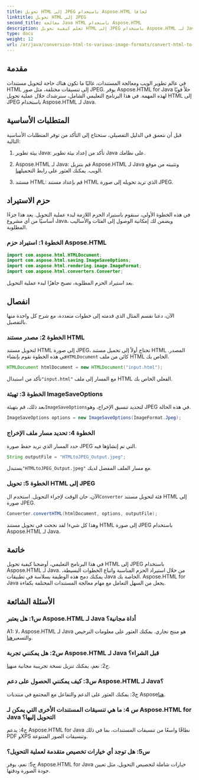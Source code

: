 ```yaml
---
title: تحويل HTML إلى JPEG باستخدام Aspose.HTML لجافا
linktitle: تحويل HTML إلى JPEG
second_title: معالجة Java HTML باستخدام Aspose.HTML
description: تعلم كيفية تحويل HTML إلى JPEG باستخدام Aspose.HTML لـ Java. دليل خطوة بخطوة لمعالجة المستندات بسلاسة.
type: docs
weight: 12
url: /ar/java/conversion-html-to-various-image-formats/convert-html-to-jpeg/
---
```

## مقدمة

في عالم تطوير الويب ومعالجة المستندات، غالبًا ما تكون هناك حاجة لتحويل مستندات HTML إلى تنسيقات مختلفة، مثل صور JPEG. يوفر Aspose.HTML for Java حلاً قويًا لهذه المهمة. في هذا البرنامج التعليمي الشامل، سنرشدك خلال عملية تحويل HTML إلى JPEG باستخدام Aspose.HTML لـ Java. 

## المتطلبات الأساسية

قبل أن نتعمق في الدليل التفصيلي، ستحتاج إلى التأكد من توفر المتطلبات الأساسية التالية:

1. بيئة تطوير Java: تأكد من إعداد بيئة تطوير Java على نظامك.

2.  Aspose.HTML لـ Java: قم بتنزيل Aspose.HTML لـ Java وتثبيته من موقع الويب. يمكنك العثور على رابط التحميل[هنا](https://releases.aspose.com/html/java/).

3. مستند HTML: قم بإعداد مستند HTML الذي تريد تحويله إلى صورة JPEG.

## حزم الاستيراد

في هذه الخطوة الأولى، سنقوم باستيراد الحزم اللازمة لبدء عملية التحويل. يعد هذا جزءًا أساسيًا من أي مشروع Java، ويضمن لك إمكانية الوصول إلى الفئات والأساليب المطلوبة.

### الخطوة 1: استيراد حزم Aspose.HTML

```java
import com.aspose.html.HTMLDocument;
import com.aspose.html.saving.ImageSaveOptions;
import com.aspose.html.rendering.image.ImageFormat;
import com.aspose.html.converters.Converter;
```

بعد استيراد الحزم المطلوبة، تصبح جاهزًا لبدء عملية التحويل.

## انفصال

الآن، دعنا نقسم المثال الذي قدمته إلى خطوات متعددة، مع شرح كل واحدة منها بالتفصيل.

### الخطوة 2: مصدر مستند HTML

 لتحويل مستند HTML إلى صورة JPEG، تحتاج أولاً إلى تحميل مستند HTML المصدر. في هذه الخطوة نقوم بإنشاء`HTMLDocument` كائن من ملف HTML الخاص بك.

```java
HTMLDocument htmlDocument = new HTMLDocument("input.html");
```

 تأكد من استبدال`"input.html"` مع المسار إلى ملف HTML الفعلي الخاص بك.

### الخطوة 3: تهيئة ImageSaveOptions

 بعد ذلك، قم بتهيئة`ImageSaveOptions`لتحديد تنسيق الإخراج، وهو JPEG في هذه الحالة.

```java
ImageSaveOptions options = new ImageSaveOptions(ImageFormat.Jpeg);
```

### الخطوة 4: تحديد مسار ملف الإخراج

حدد المسار الذي تريد حفظ صورة JPEG التي تم إنشاؤها فيه.

```java
String outputFile = "HTMLtoJPEG_Output.jpeg";
```

 يستبدل`"HTMLtoJPEG_Output.jpeg"` مع مسار الملف المفضل لديك.

### الخطوة 5: تحويل HTML إلى JPEG

 الآن، حان الوقت لإجراء التحويل. استخدم ال`Converter` فئة لتحويل مستند HTML إلى صورة JPEG.

```java
Converter.convertHTML(htmlDocument, options, outputFile);
```

وهذا كل شيء! لقد نجحت في تحويل مستند HTML إلى صورة JPEG باستخدام Aspose.HTML لـ Java.

## خاتمة

في هذا البرنامج التعليمي، أوضحنا كيفية تحويل HTML إلى JPEG باستخدام Aspose.HTML لـ Java. من خلال استيراد الحزم المناسبة واتباع الخطوات البسيطة، يمكنك دمج هذه الوظيفة بسلاسة في تطبيقات Java الخاصة بك. Aspose.HTML for Java يجعل من السهل التعامل مع مهام معالجة المستندات المختلفة بكفاءة.

## الأسئلة الشائعة

### س1: هل يعتبر Aspose.HTML لـ Java أداة مجانية؟

 A1: لا، Aspose.HTML لـ Java هو منتج تجاري. يمكنك العثور على معلومات الترخيص والتسعير[هنا](https://purchase.aspose.com/buy).

### س2: هل يمكنني تجربة Aspose.HTML لـ Java قبل الشراء؟

 ج2: نعم، يمكنك تنزيل نسخة تجريبية مجانية من[هنا](https://releases.aspose.com/html/java).

### س3: كيف يمكنني الحصول على دعم Aspose.HTML لـ Java؟

ج3: يمكنك العثور على الدعم والتفاعل مع المجتمع في منتديات Aspose[هنا](https://forum.aspose.com/).

### س 4: ما هي تنسيقات المستندات الأخرى التي يمكن لـ Aspose.HTML for Java التحويل إليها؟

ج4: يدعم Aspose.HTML for Java نطاقًا واسعًا من تنسيقات المستندات، بما في ذلك PDF وXPS وتنسيقات الصور المتنوعة.

### س5: هل توجد أي خيارات تخصيص متقدمة لعملية التحويل؟

ج5: نعم، يوفر Aspose.HTML for Java خيارات شاملة لتخصيص التحويل، مثل تعيين جودة الصورة ودقتها.